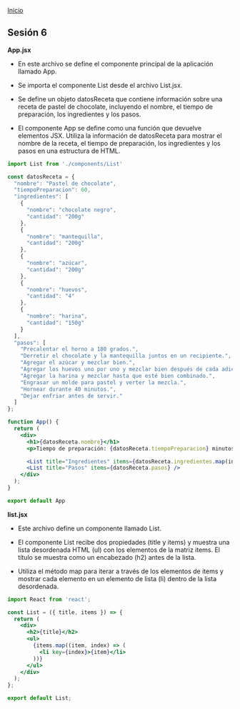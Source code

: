 <!-- No borrar o modificar -->
[Inicio](./index.md)

## Sesión 6


<!-- Su documentación aquí -->


**App.jsx**

- En este archivo se define el componente principal de la aplicación llamado App.

- Se importa el componente List desde el archivo List.jsx.

- Se define un objeto datosReceta que contiene información sobre una receta de pastel de chocolate, incluyendo el nombre, el tiempo de preparación, los ingredientes y los pasos.

- El componente App se define como una función que devuelve elementos JSX. Utiliza la información de datosReceta para mostrar el nombre de la receta, el tiempo de preparación, los ingredientes y los pasos en una estructura de HTML.

```jsx
import List from './components/List'

const datosReceta = {
  "nombre": "Pastel de chocolate",
  "tiempoPreparacion": 60,
  "ingredientes": [
    {
      "nombre": "chocolate negro",
      "cantidad": "200g"
    },
    {
      "nombre": "mantequilla",
      "cantidad": "200g"
    },
    {
      "nombre": "azúcar",
      "cantidad": "200g"
    },
    {
      "nombre": "huevos",
      "cantidad": "4"
    },
    {
      "nombre": "harina",
      "cantidad": "150g"
    }
  ],
  "pasos": [
    "Precalentar el horno a 180 grados.",
    "Derretir el chocolate y la mantequilla juntos en un recipiente.",
    "Agregar el azúcar y mezclar bien.",
    "Agregar los huevos uno por uno y mezclar bien después de cada adición.",
    "Agregar la harina y mezclar hasta que esté bien combinado.",
    "Engrasar un molde para pastel y verter la mezcla.",
    "Hornear durante 40 minutos.",
    "Dejar enfriar antes de servir."
  ]
};

function App() {
  return (
    <div>
      <h1>{datosReceta.nombre}</h1>
      <p>Tiempo de preparación: {datosReceta.tiempoPreparacion} minutos</p>

      <List title="Ingredientes" items={datosReceta.ingredientes.map(ingrediente => `${ingrediente.cantidad} de ${ingrediente.nombre}`)} />
      <List title="Pasos" items={datosReceta.pasos} />
    </div>
  );
}

export default App
```

**list.jsx**


- Este archivo define un componente llamado List.

- El componente List recibe dos propiedades (title y items) y muestra una lista desordenada HTML (ul) con los elementos de la matriz items. El título se muestra como un encabezado (h2) antes de la lista.

- Utiliza el método map para iterar a través de los elementos de items y mostrar cada elemento en un elemento de lista (li) dentro de la lista desordenada.

```jsx
import React from 'react';

const List = ({ title, items }) => {
  return (
    <div>
      <h2>{title}</h2>
      <ul>
        {items.map((item, index) => (
          <li key={index}>{item}</li>
        ))}
      </ul>
    </div>
  );
};

export default List;
```






